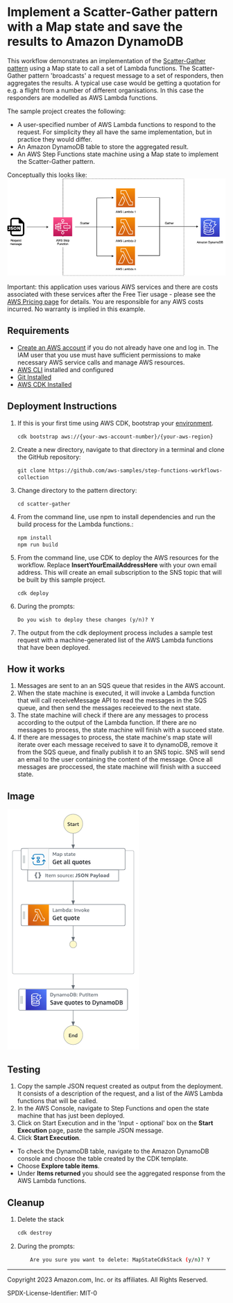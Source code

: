 # Implement a Scatter-Gather pattern with a Map state and save the results to Amazon DynamoDB

This workflow demonstrates an implementation of the [Scatter-Gather pattern](https://www.enterpriseintegrationpatterns.com/patterns/messaging/BroadcastAggregate.html) using a Map state to call a set of Lambda functions. The Scatter-Gather pattern 'broadcasts' a request message to a set of responders, then aggregates the results. A typical use case would be getting a quotation for e.g. a flight from a number of different organisations. In this case the responders are modelled as AWS Lambda functions.

The sample project creates the following:
* A user-specified number of AWS Lambda functions to respond to the request. For simplicity they all have the same implementation, but in practice they would differ.
* An Amazon DynamoDB table to store the aggregated result.
* An AWS Step Functions state machine using a Map state to implement the Scatter-Gather pattern.

Conceptually this looks like:
![image](./resources/scatter-gather-concept.png)

Important: this application uses various AWS services and there are costs associated with these services after the Free Tier usage - please see the [AWS Pricing page](https://aws.amazon.com/pricing/) for details. You are responsible for any AWS costs incurred. No warranty is implied in this example.

## Requirements

* [Create an AWS account](https://portal.aws.amazon.com/gp/aws/developer/registration/index.html) if you do not already have one and log in. The IAM user that you use must have sufficient permissions to make necessary AWS service calls and manage AWS resources.
* [AWS CLI](https://docs.aws.amazon.com/cli/latest/userguide/install-cliv2.html) installed and configured
* [Git Installed](https://git-scm.com/book/en/v2/Getting-Started-Installing-Git)
* [AWS CDK Installed](https://docs.aws.amazon.com/cdk/v2/guide/getting_started.html#getting_started_install)

## Deployment Instructions

1. If this is your first time using AWS CDK, bootstrap your [environment](https://docs.aws.amazon.com/cdk/v2/guide/getting_started.html#getting_started_bootstrap).
    ```
    cdk bootstrap aws://{your-aws-account-number}/{your-aws-region} 
    ```
2. Create a new directory, navigate to that directory in a terminal and clone the GitHub repository:
    ``` 
    git clone https://github.com/aws-samples/step-functions-workflows-collection
    ```
3. Change directory to the pattern directory:
    ```
    cd scatter-gather
    ```
4. From the command line, use npm to install dependencies and run the build process for the Lambda functions.:
    ```
    npm install
    npm run build
    ```
5. From the command line, use CDK to deploy the AWS resources for the workflow. Replace **InsertYourEmailAddressHere** with your own email address. This will create an email subscription to the SNS topic that will be built by this sample project. 
    ```
    cdk deploy
    ```
6. During the prompts:
    ```
    Do you wish to deploy these changes (y/n)? Y
    ```
7. The output from the cdk deployment process includes a sample test request with a machine-generated list of the AWS Lambda functions that have been deployed.

## How it works

1. Messages are sent to an an SQS queue that resides in the AWS account.
2. When the state machine is executed, it will invoke a Lambda function that will call receiveMessage API to read the messages in the SQS queue, and then send the messages receieved to the next state. 
3. The state machine will check if there are any messages to process according to the output of the Lambda function. If there are no messages to process, the state machine will finish with a succeed state.
4. If there are messages to process, the state machine's map state will iterate over each message received to save it to dynamoDB, remove it from the SQS queue, and finally publish it to an SNS topic. SNS will send an email to the user containing the content of the message. Once all messages are proccessed, the state machine will finish with a succeed state. 

## Image
![image](./resources/stepfunctions_graph.png)

## Testing
1. Copy the sample JSON request created as output from the deployment. It consists of a description of the request, and a list of the AWS Lambda functions that will be called.
2. In the AWS Console, navigate to Step Functions and open the state machine that has just been deployed.
3. Click on Start Execution and in the 'Input - optional' box on the **Start Execution** page, paste the sample JSON message.
4. Click **Start Execution**.

* To check the DynamoDB table, navigate to the Amazon DynamoDB console and choose the table created by the CDK template.
* Choose **Explore table items**.
* Under **Items returned** you should see the aggregated response from the AWS Lambda functions.


## Cleanup
 
1. Delete the stack
    ```bash
    cdk destroy
    ```
1. During the prompts:
    ```bash
        Are you sure you want to delete: MapStateCdkStack (y/n)? Y
    ```
----
Copyright 2023 Amazon.com, Inc. or its affiliates. All Rights Reserved.

SPDX-License-Identifier: MIT-0
